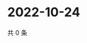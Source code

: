 # 2022-10-24

共 0 条

<!-- BEGIN WEIBO -->
<!-- 最后更新时间 Mon Oct 24 2022 07:22:28 GMT+0800 (China Standard Time) -->

<!-- END WEIBO -->
